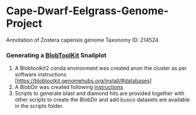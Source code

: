 # Cape-Dwarf-Eelgrass-Genome-Project
Annotation of Zostera capensis genome
Taxonomy ID: 214524


### Generating a [BlobToolKit](https://blobtoolkit.genomehubs.org/) Snailplot

1. A Blobtoolkit2 conda environment was created anon the cluster as per software instructions [https://blobtoolkit.genomehubs.org/install/#databases]
1. A BlobDir was created following [instructions](https://blobtoolkit.genomehubs.org/blobtools2/blobtools2-tutorials/creating-a-dataset/)
1. Scripts to generate blast and diamond hits are provided together with other scripts to create the BlobDir and add busco datasets are available in the scripts folder.



